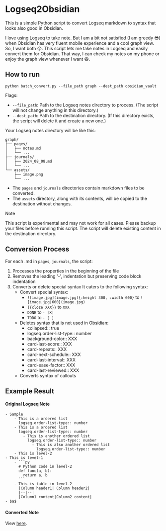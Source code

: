 # Logseq2Obsidian

This is a simple Python script to convert Logseq markdown to syntax that looks also good in Obsidian.

I love using Logseq to take note. But I am a bit not satisfied (I am greedy 😎) when Obsidian has very fluent mobile experience and a cool graph view. So, I want both 😙. This script lets me take notes in Logseq and easily convert them for Obsidian. That way, I can check my notes on my phone or enjoy the graph view whenever I want 😆. 

## How to run
```
python batch_convert.py --file_path graph --dest_path obsidian_vault
```

Flags:
- `--file_path`: Path to the Logseq notes directory to process. (The script will not change anything in this directory.)
- `--dest_path`: Path to the destination directory. (If this directory exists, the script will delete it and create a new one.)

Your Logseq notes directory will be like this:
```plaintext
graph/
├── pages/
│   ├── notes.md
│   └── ...
├── journals/
│   ├── 2024_08_08.md
│   └── ...
└── assets/
    ├── image.png
    └── ...
```

- The `pages` and `journals` directories contain markdown files to be converted.
- The `assets` directory, along with its contents, will be copied to the destination without changes.

> [!Note] 
> This script is experimental and may not work for all cases. 
> Please backup your files before running this script.
> The script will delete existing content in the destination directory.

## Conversion Process
For each .md in `pages`, `journals`, the script:

1. Processes the properties in the beginning of the file
2. Removes the leading '-', indentation but preserving code block indentation
3. Converts or delete special syntax
    It caters to the following syntax:
    - Convert special syntax:
        - `![image.jpg](image.jpg){:height 300, :width 600}` to `![image.jpg|600](image.jpg)`
        - `{{cloze XXX}}` to `XXX`
        - `DONE` to `- [X]`
        - `TODO` to `- [ ]`
    - Deletes syntax that is not used in Obsidian:
        - collapsed:: true
        - logseq.order-list-type:: number
        - background-color:: XXX
        - card-last-score:: XXX
        - card-repeats:: XXX
        - card-next-schedule:: XXX
        - card-last-interval:: XXX
        - card-ease-factor:: XXX
        - card-last-reviewed:: XXX
    - Converts syntax of callouts

## Example Result

#### **Original Logseq Note**
```
- Sample
	- This is a ordered list
	  logseq.order-list-type:: number
	- This is a ordered list
	  logseq.order-list-type:: number
		- This is another ordered list
		  logseq.order-list-type:: number
			- This is also another ordered list
			  logseq.order-list-type:: number
	- This is level-2
- This is level-1
	- ```py
	  # Python code in level-2
	  def func(a, b):
	  	return a, b
	  ```
	- This is table in level-2
	  |Column header1| Column header2|
	  |--|--|
	  |Column1 content|Column2 content|
- $a$
```

#### **Converted Note**
View [here](result.txt).


